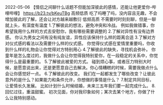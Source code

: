 
2022-05-06
【情侣之间聊什么话题不但能加深彼此的感情，还能让他更爱你-哔哩哔哩】 https://b23.tv/bKeuTBg
高频低质 吃了吗睡了吗，没内容且无趣，不会增加彼此的了解，还会让对方越来越敷衍
低频高质 不需要时时刻刻聊，但是一聊就上头，有深度有温度
1.了解彼此的想法，避免冲突和冷战。
  例如我做错事，你希望我用什么样的方式去安慰你，我有哪些需要调整的
2.了解对异性有没有边界感。
  你认为男女之间有没有纯友谊，异性应该保持什么样的距离合适
3.了解对方对仪式感的看法以及需要什么样的仪式感。
  你觉得仪式感在爱情里重要吗，你收到什么样的礼物会让你觉得对方特别用心
4.了解彼此的缺失，寻找机会弥补。
  你童年是怎么度过的，我做什么会让你觉得我特别爱你，在一段稳定的关系中，你觉得什么是最重要的。
5.了解彼此被爱的方式。
  碰到烦心事，或者压力特别大时候，是愿意说出来，还是更愿意自己去解决。你心情糟糕的时候，需要我做点什么会让你感觉好一点。
6.了解彼此的改变。
   我们在一起都发生了哪些改变？让彼此意外的是什么？如果能力和条件允许，你想做的事情是什么？
7.制定共同目标，让爱情长久发展。
   比如计划什么时候结婚，未来三五年我们要一起完成什么。
8.回忆过往，重温甜蜜。
   初次见面，你对我印象如何；某次去某个地方，你做了什么让我特别感动。

